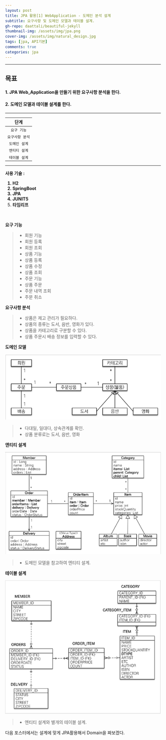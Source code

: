 ```yaml
---
layout: post
title: JPA 활용[1] WebApplication - 도메인 분석 설계
subtitle: 요구사항 및 도메인 모델과 테이블 설계.
gh-repo: daattali/beautiful-jekyll
thumbnail-img: /assets/img/jpa.png
cover-img: /assets/img/natural_design.jpg
tags: [jpa, API기본]
comments: true
categories: jpa
---
```


___
## 목표

#### 1. JPA Web_Application을 만들기 위한 요구사항 분석을 한다.
#### 2. 도메인 모델과 테이블 설계를 한다.
___

| 단계 |
|:---:|
| `요구 기능` |
| `요구사항 분석` |
| `도메인 설계` |
| `엔티티 설계` |
| `테이블 설계` |

___

<strong>사용 기술 : 

1. H2
2. SpringBoot
3. JPA
4. JUNIT5
5. 타임리프</strong>

<br/>


__요구 기능__

> - 회원 기능
> - 회원 등록
> - 회원 조회
> - 상품 기능
> - 상품 등록
> - 상품 수정
> - 상품 조회
> - 주문 기능
> - 상품 주문
> - 주문 내역 조회
> - 주문 취소

__요구사항 분석__

> - 상품은 제고 관리가 필요하다.
> - 상품의 종류는 도서, 음반, 영화가 있다.
> - 상품을 카테고리로 구분할 수 있다.
> - 상품 주문시 배송 정보를 입력할 수 있다.

__도메인 모델__

![도메인 모델](/assets/img/jpaExercise2/WebApplication개발1%20-%20도메인%20모델.png)

> - 다대일, 일대다, 상속관계를 확인.
> - 상품 분류로는 도서, 음반, 영화



__앤티티 설계__

![엔티티 설계](/assets/img/jpaExercise2/WebApplication개발1%20-%20테이블%20설계.png)

> - 도메인 모델을 참고하여 엔티티 설계.


__테이블 설계__

![테이블 설계](/assets/img/jpaExercise2/WebApplication개발1%20-%20테이블%20설계2.png)

> - 엔티티 설계와 별개의 테이블 설계.

다음 포스터에서는 설계에 맞게 JPA활용해서 Domain을 짜보겠다.